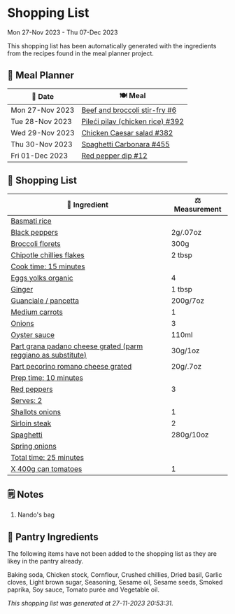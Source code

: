 # Shopping List

Mon 27-Nov 2023 - Thu 07-Dec 2023

This shopping list has been automatically generated with the ingredients from the recipes found in the meal planner project.

## 📅 Meal Planner

|📅 Date| 🍽️ Meal|
|----|----|
|Mon 27-Nov 2023|[Beef and broccoli stir-fry #6](https://github.com/jcallaghan/The-Cookbook/issues/6)|
|Tue 28-Nov 2023|[Pileći pilav (chicken rice) #392](https://github.com/jcallaghan/The-Cookbook/issues/392)|
|Wed 29-Nov 2023|[Chicken Caesar salad #382](https://github.com/jcallaghan/The-Cookbook/issues/382)|
|Thu 30-Nov 2023|[Spaghetti Carbonara #455](https://github.com/jcallaghan/The-Cookbook/issues/455)|
|Fri 01-Dec 2023|[Red pepper dip #12](https://github.com/jcallaghan/The-Cookbook/issues/12)|

## 🛒 Shopping List

| 🍌 Ingredient| ⚖️ Measurement|
|----------|-----------|
|[Basmati rice](https://www.sainsburys.co.uk/gol-ui/SearchResults/Basmati%20rice)||
|[Black peppers](https://www.sainsburys.co.uk/gol-ui/SearchResults/Black%20peppers)|2g/.07oz|
|[Broccoli florets](https://www.sainsburys.co.uk/gol-ui/SearchResults/Broccoli%20florets)|300g|
|[Chipotle chillies flakes](https://www.sainsburys.co.uk/gol-ui/SearchResults/Chipotle%20chillies%20flakes)|2 tbsp|
|[Cook time: 15 minutes](https://www.sainsburys.co.uk/gol-ui/SearchResults/Cook%20time:%2015%20minutes)||
|[Eggs yolks organic](https://www.sainsburys.co.uk/gol-ui/SearchResults/Eggs%20yolks%20organic)|4|
|[Ginger](https://www.sainsburys.co.uk/gol-ui/SearchResults/Ginger)|1 tbsp|
|[Guanciale / pancetta](https://www.sainsburys.co.uk/gol-ui/SearchResults/Guanciale%20/%20pancetta)|200g/7oz|
|[Medium carrots](https://www.sainsburys.co.uk/gol-ui/SearchResults/Medium%20carrots)|1|
|[Onions](https://www.sainsburys.co.uk/gol-ui/SearchResults/Onions)|3|
|[Oyster sauce](https://www.sainsburys.co.uk/gol-ui/SearchResults/Oyster%20sauce)|110ml|
|[Part grana padano cheese grated (parm reggiano as substitute)](https://www.sainsburys.co.uk/gol-ui/SearchResults/Part%20grana%20padano%20cheese%20grated%20(parm%20reggiano%20as%20substitute))|30g/1oz|
|[Part pecorino romano cheese grated](https://www.sainsburys.co.uk/gol-ui/SearchResults/Part%20pecorino%20romano%20cheese%20grated)|20g/.7oz|
|[Prep time: 10 minutes](https://www.sainsburys.co.uk/gol-ui/SearchResults/Prep%20time:%2010%20minutes)||
|[Red peppers](https://www.sainsburys.co.uk/gol-ui/SearchResults/Red%20peppers)|3|
|[Serves: 2](https://www.sainsburys.co.uk/gol-ui/SearchResults/Serves:%202)||
|[Shallots onions](https://www.sainsburys.co.uk/gol-ui/SearchResults/Shallots%20onions)|1|
|[Sirloin steak](https://www.sainsburys.co.uk/gol-ui/SearchResults/Sirloin%20steak)|2|
|[Spaghetti](https://www.sainsburys.co.uk/gol-ui/SearchResults/Spaghetti)|280g/10oz|
|[Spring onions](https://www.sainsburys.co.uk/gol-ui/SearchResults/Spring%20onions)||
|[Total time: 25 minutes](https://www.sainsburys.co.uk/gol-ui/SearchResults/Total%20time:%2025%20minutes)||
|[X 400g can tomatoes](https://www.sainsburys.co.uk/gol-ui/SearchResults/X%20400g%20can%20tomatoes)|1|

## 🗒️ Notes

1. Nando's bag

## 🏪 Pantry Ingredients

The following items have not been added to the shopping list as they are likey in the pantry already.

Baking soda, Chicken stock, Cornflour, Crushed chillies, Dried basil, Garlic cloves, Light brown sugar, Seasoning, Sesame oil, Sesame seeds, Smoked paprika, Soy sauce, Tomato purée and Vegetable oil.


_This shopping list was generated at 27-11-2023 20:53:31._